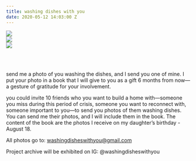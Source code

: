 ```yaml
---
title: washing dishes with you
date: 2020-05-12 14:03:00 Z
---
```


<img src="../uploads/washing1.jpg"/>

<br/>

<img src="../uploads/washing 2.2.jpg"/>

<br/>

<img src="../uploads/washing3.1.jpg"/>

<br/><br/>

send me a photo of you washing the dishes,
and I send you one of mine. I put your photo in a book that I will give to you as a gift 6 months from now—a gesture of gratitude for your involvement. 

you could invite 10 friends who you want to build a home with—someone you miss during this period of crisis, someone you want to reconnect with, someone important to you—to send you photos of them washing dishes. You can send me their photos, and I will include them in the book. The content of the book are the photos I receive on my daughter’s birthday - August 18.

All photos go to: washingdisheswithyou@gmail.com

Project archive will be exhibited on IG: @washingdisheswithyou